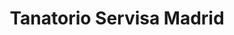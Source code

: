 ---
title: "Tanatorio Servisa Madrid"
url: /madrid/tanatorio-servisa-madrid/
shop: directores de funerarias
---